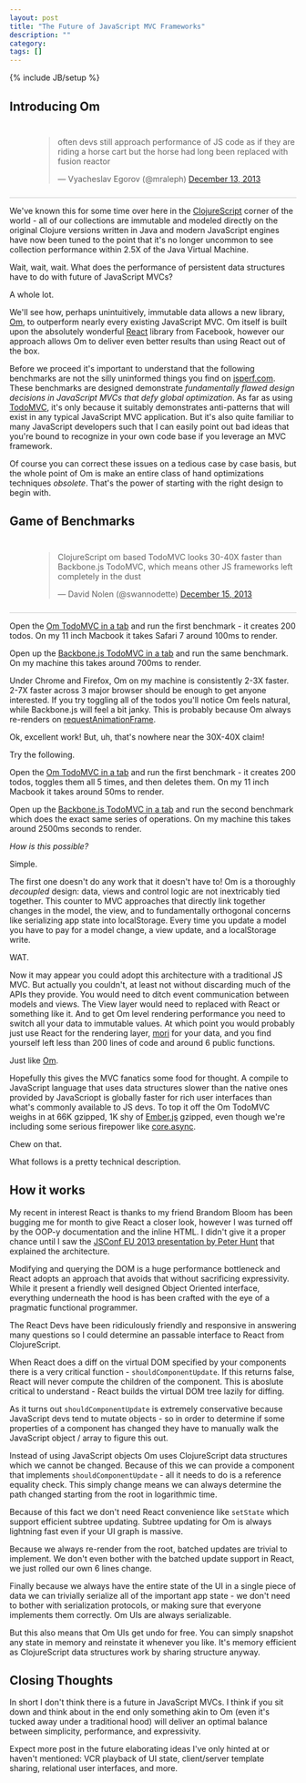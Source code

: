 ```yaml
---
layout: post
title: "The Future of JavaScript MVC Frameworks"
description: ""
category: 
tags: []
---
```

{% include JB/setup %}

## Introducing Om

<div style="padding: 10px 0px 10px 45px; border-bottom: 1px solid
#ccc;">
<blockquote class="twitter-tweet" lang="en"><p>often devs still approach performance of JS code as if they are riding a horse cart but the horse had long been replaced with fusion reactor</p>&mdash; Vyacheslav Egorov (@mraleph) <a href="https://twitter.com/mraleph/statuses/411549064787152896">December 13, 2013</a></blockquote>
<script async src="//platform.twitter.com/widgets.js"
charset="utf-8"></script>
</div>

We've known this for some time over here in the
[ClojureScript](http://github.com/clojure/clojurescript) corner of the
world - all of our collections are immutable and modeled directly on
the original Clojure versions written in Java and modern JavaScript
engines have now been tuned to the point that it's no longer uncommon
to see collection performance within 2.5X of the Java Virtual Machine.

Wait, wait, wait. What does the performance of persistent data structures have
to do with future of JavaScript MVCs?

A whole lot.

We'll see how, perhaps unintuitively, immutable data allows a new library,
[Om](http://github.com/swannodette/om), to outperform nearly every
existing JavaScript MVC. Om itself is built upon the absolutely
wonderful [React](http://facebook.github.io/react/) library from
Facebook, however our approach allows Om to deliver even better
results than using React out of the box.

Before we proceed it's important to understand that the following
benchmarks are not the silly uninformed things you find on
[jsperf.com](http://jsperf.com). These benchmarks are designed
demonstrate *fundamentally flawed design decisions in JavaScript MVCs
that defy global optimization*. As far as using
[TodoMVC](http://todomvc.com), it's only because it suitably
demonstrates anti-patterns that will exist in any typical JavaScript
MVC application. But it's also quite familiar to many JavaScript
developers such that I can easily point out bad ideas that you're
bound to recognize in your own code base if you leverage an MVC
framework.

Of course you can correct these issues on a tedious case by case
basis, but the whole point of Om is make an entire class of hand
optimizations techniques *obsolete*. That's the power of starting with
the right design to begin with.

## Game of Benchmarks

<div style="padding: 10px 0px 10px 45px; border-bottom: 1px solid
#ccc;">
<blockquote class="twitter-tweet" lang="en"><p>ClojureScript om based TodoMVC looks 30-40X faster than Backbone.js TodoMVC, which means other JS frameworks left completely in the dust</p>&mdash; David Nolen (@swannodette) <a href="https://twitter.com/swannodette/statuses/412033352699744256">December 15, 2013</a></blockquote>
<script async src="//platform.twitter.com/widgets.js"
charset="utf-8"></script>
</div>

Open the [Om TodoMVC in a tab]() and run the first benchmark - it creates
200 todos. On my 11 inch Macbook it takes Safari 7 around 100ms to render.

Open up the [Backbone.js TodoMVC in a tab]() and run the same
 benchmark.  On my machine this takes around 700ms to render.

Under Chrome and Firefox, Om on my machine is consistently 2-3X
faster. 2-7X faster across 3 major browser should be enough to get
anyone interested. If you try toggling all of the todos you'll notice
Om feels natural, while Backbone.js will feel a bit janky. This is
probably because Om always re-renders on
[requestAnimationFrame](http://www.paulirish.com/2011/requestanimationframe-for-smart-animating/).

Ok, excellent work! But, uh, that's nowhere near the 30X-40X claim!

Try the following.

Open the [Om TodoMVC in a tab]() and run the first benchmark - it creates
200 todos, toggles them all 5 times, and then deletes them. On my 11
inch Macbook it takes around 50ms to render.

Open up the [Backbone.js TodoMVC in a tab]() and run the second benchmark
which does the exact same series of operations. On my machine this
takes around 2500ms seconds to render.

*How is this possible?*

Simple.

The first one doesn't do any work that it doesn't have to! Om is a
thoroughly *decoupled* design: data, views and control logic are not
inextricably tied together. This counter to MVC approaches that
directly link together changes in the model, the view, and to
fundamentally orthogonal concerns like serializing app state into
localStorage. Every time you update a model you have to pay for a
model change, a view update, and a localStorage write.

WAT.

Now it may appear you could adopt this architecture with a traditional
JS MVC. But actually you couldn't, at least not without discarding
much of the APIs they provide. You would need to ditch event
communication between models and views. The View layer would need to
replaced with React or something like it. And to get Om level
rendering performance you need to switch all your data to immutable
values. At which point you would probably just use React for the
rendering layer, [mori](http://swannodette.github.io/mori/) for your
data, and you find yourself left less than 200 lines of code and
around 6 public functions.

Just like [Om](http://github.com/swannodette/om/blob/master/src/om/core.cljs).

Hopefully this gives the MVC fanatics some food for thought. A compile
to JavaScript language that uses data structures slower than the
native ones provided by JavaScriopt is globally faster for rich user
interfaces than what's commonly available to JS devs. To top it off
the Om TodoMVC weighs in at 66K gzipped, 1K shy of
[Ember.js](http://emberjs.com) gzipped, even though we're including
some serious firepower like
[core.async](http://github.com/clojure/core.async).

Chew on that.

What follows is a pretty technical description.

## How it works

My recent in interest React is thanks to my friend Brandom Bloom has
been bugging me for month to give React a closer look, however I was
turned off by the OOP-y documentation and the inline HTML. I didn't
give it a proper chance until I saw the
[JSConf EU 2013 presentation by Peter Hunt](http://2013.jsconf.eu/speakers/pete-hunt-react-rethinking-best-practices.html)
that explained the architecture.

Modifying and querying the DOM is a huge performance bottleneck and
React adopts an approach that avoids that without sacrificing
expressivity. While it present a friendly well designed Object
Oriented interface, everything underneath the hood is has been crafted
with the eye of a pragmatic functional programmer.

The React Devs have been ridiculously friendly and responsive in
answering many questions so I could determine an passable interface to
React from ClojureScript.

When React does a diff on the virtual DOM specified by your
components there is a very critical function -
`shouldComponentUpdate`. If this returns false, React will never
compute the children of the component. This is aboslute critical to
understand - React builds the virtual DOM tree lazily for diffing.

As it turns out `shouldComponentUpdate` is extremely conservative
because JavaScript devs tend to mutate objects - so in order to
determine if some properties of a component has changed they have to
manually walk the JavaScript object / array to figure this out.

Instead of using JavaScript objects Om uses ClojureScript data
structures which we cannot be changed. Because of this we can provide
a component that implements `shouldComponentUpdate` - all it needs to
do is a reference equality check. This simply change means we can
always determine the path changed starting from the root in
logarithmic time.

Because of this fact we don't need React convenience like `setState`
which support efficient subtree updating. Subtree updating for Om is
always lightning fast even if your UI graph is massive.

Because we always re-render from the root, batched updates are trivial
to implement. We don't even bother with the batched update support in
React, we just rolled our own 6 lines change.

Finally because we always have the entire state of the UI in a single
piece of data we can trivially serialize all of the important app
state - we don't need to bother with serialization protocols, or
making sure that everyone implements them correctly. Om UIs are always
serializable.

But this also means that Om UIs get undo for free. You can simply
snapshot any state in memory and reinstate it whenever you like. It's
memory efficient as ClojureScript data structures work by sharing
structure anyway.

## Closing Thoughts

In short I don't think there is a future in JavaScript MVCs. I think
if you sit down and think about in the end only something akin to Om
(even it's tucked away under a traditional hood) will deliver an
optimal balance between simplicity, performance, and expressivity.

Expect more post in the future elaborating ideas I've only hinted at
or haven't mentioned: VCR playback of UI state, client/server template sharing,
relational user interfaces, and more.

